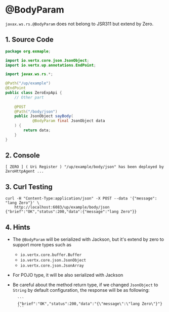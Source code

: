 # @BodyParam

`javax.ws.rs.@BodyParam` does not belong to JSR311 but extend by Zero. 

## 1. Source Code

```java
package org.exmaple;

import io.vertx.core.json.JsonObject;
import io.vertx.up.annotations.EndPoint;

import javax.ws.rs.*;

@Path("/up/example")
@EndPoint
public class ZeroExpApi {
    // Other part
    
    @POST
    @Path("/body/json")
    public JsonObject sayBody(
            @BodyParam final JsonObject data
    ) {
        return data;
    }
}
```

## 2. Console

```
[ ZERO ] ( Uri Register ) "/up/example/body/json" has been deployed by ZeroHttpAgent ...
```

## 3. Curl Testing

```shell
curl -H "Content-Type:application/json" -X POST --data '{"message": "lang Zero"}' \
	http://localhost:6083/up/example/body/json
{"brief":"OK","status":200,"data":{"message":"lang Zero"}}
```

## 4. Hints

* The `@BodyParam` will be serialized with Jackson, but it's extend by zero to support more types such as 
	* `io.vertx.core.buffer.Buffer`
	* `io.vertx.core.json.JsonObject`
	* `io.vertx.core.json.JsonArray`
* For POJO type, it will be also serialized with Jackson
* Be careful about the method return type, if we changed `JsonObject` to `String` by default configuration, the response will be as following:

		```
		{"brief":"OK","status":200,"data":"{\"message\":\"lang Zero\"}"}
		```

